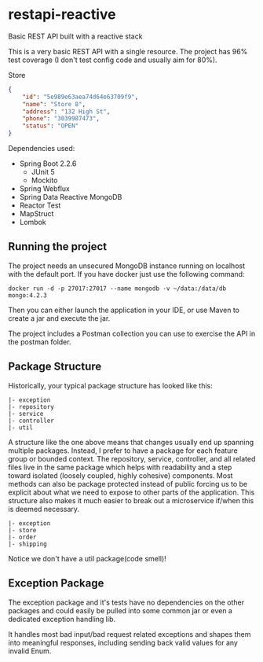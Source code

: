 # restapi-reactive
Basic REST API built with a reactive stack

This is a very basic REST API with a single resource. The project has 96% test coverage (I don't test config 
code and usually aim for 80%).

Store
```json
{
    "id": "5e989e63aea74d64e63709f9",
    "name": "Store 8",
    "address": "132 High St",
    "phone": "3039987473",
    "status": "OPEN"
}
```

Dependencies used:
* Spring Boot 2.2.6
    * JUnit 5
    * Mockito
* Spring Webflux
* Spring Data Reactive MongoDB
* Reactor Test
* MapStruct
* Lombok

## Running the project

The project needs an unsecured MongoDB instance running on localhost with the default port. If you have docker just use 
the following command:
```
docker run -d -p 27017:27017 --name mongodb -v ~/data:/data/db mongo:4.2.3
```

Then you can either launch the application in your IDE, or use Maven to create a jar and execute the jar.

The project includes a Postman collection you can use to exercise the API in the postman folder.

## Package Structure

Historically, your typical package structure has looked like this:

```
|- exception
|- repository
|- service
|- controller
|- util
```

A structure like the one above means that changes usually end up spanning multiple packages. Instead, I prefer to have 
a package for each feature group or bounded context. The repository, service, controller, and all related files live in 
the same package which helps with readability and a step toward isolated (loosely coupled, highly cohesive) components.
Most methods can also be package protected instead of public forcing us to be explicit about what we need to expose to 
other parts of the application. This structure also makes it much easier to break out a microservice if/when this is 
deemed necessary.

```
|- exception
|- store
|- order
|- shipping
```

Notice we don't have a util package(code smell)!

## Exception Package

The exception package and it's tests have no dependencies on the other packages and could easily be pulled into some 
common jar or even a dedicated exception handling lib.

It handles most bad input/bad request related exceptions and shapes them into meaningful responses, including sending 
 back valid values for any invalid Enum.